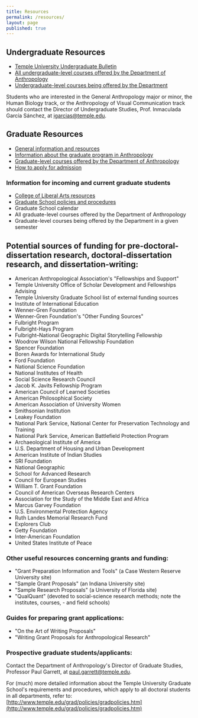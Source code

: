 ```yaml
---
title: Resources
permalink: /resources/
layout: page
published: true
---
```


## Undergraduate Resources

- [Temple University Undergraduate Bulletin](http://bulletin.temple.edu/undergraduate/liberal-arts/anthropology/)
- [All undergraduate-level courses offered by the Department of Anthropology](https://prd-wlssb.temple.edu/prod8/bwckctlg.p_disp_dyn_ctlg)  
- [Undergraduate-level courses being offered by the Department](https://prd-wlssb.temple.edu/prod8/bwckschd.p_disp_dyn_sched)

Students who are interested in the General Anthropology major or minor, the Human Biology track, or the Anthropology of Visual Communication track should contact the Director of Undergraduate Studies, Prof. Inmaculada García Sánchez, at [igarcias@temple.edu](mailto:igarcias@temple.edu).

## Graduate Resources

- [General information and resources](http://www.cla.temple.edu/students/prospective-graduate-students/)
- [Information about the graduate program in Anthropology](http://bulletin.temple.edu/graduate/scd/cla/anthropology-phd/#text)
- [Graduate-level courses offered by the Department of Anthropology](https://prd-wlssb.temple.edu/prod8/bwckctlg.p_disp_dyn_ctlg)
- [How to apply for admission](http://www.temple.edu/grad/admissions/howtoapply.htm)

### Information for incoming and current graduate students

- [College of Liberal Arts resources](http://www.cla.temple.edu/students/graduate/)
- [Graduate School policies and procedures](http://www.temple.edu/grad/policies/gradpolicies.htm)
- Graduate School calendar
- All graduate-level courses offered by the Department of Anthropology
- Graduate-level courses being offered by the Department in a given semester

## Potential sources of funding for pre-doctoral-dissertation research, doctoral-dissertation research, and dissertation-writing:

- American Anthropological Association's "Fellowships and Support"
- Temple University Office of Scholar Development and Fellowships Advising
- Temple University Graduate School list of external funding sources
- Institute of International Education
- Wenner-Gren Foundation
- Wenner-Gren Foundation's "Other Funding Sources"
- Fulbright Program
- Fulbright-Hays Program
- Fulbright–National Geographic Digital Storytelling Fellowship
- Woodrow Wilson National Fellowship Foundation
- Spencer Foundation
- Boren Awards for International Study
- Ford Foundation
- National Science Foundation
- National Institutes of Health
- Social Science Research Council
- Jacob K. Javits Fellowship Program
- American Council of Learned Societies
- American Philosophical Society
- American Association of University Women
- Smithsonian Institution
- Leakey Foundation
- National Park Service, National Center for Preservation Technology and Training
- National Park Service, American Battlefield Protection Program
- Archaeological Institute of America
- U.S. Department of Housing and Urban Development
- American Institute of Indian Studies
- SRI Foundation
- National Geographic
- School for Advanced Research
- Council for European Studies
- William T. Grant Foundation
- Council of American Overseas Research Centers
- Association for the Study of the Middle East and Africa
- Marcus Garvey Foundation
- U.S. Environmental Protection Agency
- Ruth Landes Memorial Research Fund
- Explorers Club
- Getty Foundation
- Inter-American Foundation
- United States Institute of Peace

### Other useful resources concerning grants and funding:

- "Grant Preparation Information and Tools" (a Case Western Reserve University site)
- "Sample Grant Proposals" (an Indiana University site)
- "Sample Research Proposals" (a University of Florida site)
- "QualQuant" (devoted to social-science research methods; note the institutes, courses, - and field schools)

### Guides for preparing grant applications:

- "On the Art of Writing Proposals"
- "Writing Grant Proposals for Anthropological Research"

### Prospective graduate students/applicants:

Contact the Department of Anthropology's Director of Graduate Studies, Professor Paul Garrett, at [paul.garrett@temple.edu](mailto:paul.garrett@temple.edu).

For (much) more detailed information about the Temple University Graduate School's requirements and procedures, which apply to all doctoral students in all departments, refer to: [http://www.temple.edu/grad/policies/gradpolicies.htm](http://www.temple.edu/grad/policies/gradpolicies.htm) 
